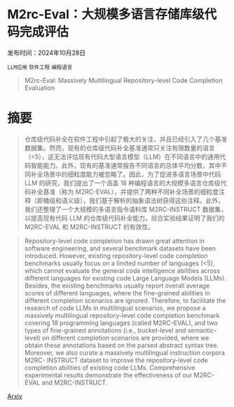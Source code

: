 # M2rc-Eval：大规模多语言存储库级代码完成评估

发布时间：2024年10月28日

`LLM应用` `软件工程` `编程语言`

> M2rc-Eval: Massively Multilingual Repository-level Code Completion Evaluation

# 摘要

> 仓库级代码补全在软件工程中引起了极大的关注，并且已经引入了几个基准数据集。然而，现有的仓库级代码补全基准通常只关注有限数量的语言（<5），这无法评估现有代码大型语言模型（LLM）在不同语言中的通用代码智能能力。此外，现有的基准通常报告不同语言的总体平均分数，其中不同补全场景中的细粒度能力被忽略了。因此，为了促进多语言场景中代码 LLM 的研究，我们提出了一个涵盖 18 种编程语言的大规模多语言仓库级代码补全基准（称为 M2RC-EVAL），并提供了两种不同补全场景的细粒度注释（即桶级和语义级），我们基于解析的抽象语法树获得这些注释。此外，我们还整理了一个大规模的多语言指令语料库 M2RC-INSTRUCT 数据集，以提高现有代码 LLM 的仓库级代码补全能力。综合实验结果证明了我们的 M2RC-EVAL 和 M2RC-INSTRUCT 的有效性。

> Repository-level code completion has drawn great attention in software engineering, and several benchmark datasets have been introduced. However, existing repository-level code completion benchmarks usually focus on a limited number of languages (<5), which cannot evaluate the general code intelligence abilities across different languages for existing code Large Language Models (LLMs). Besides, the existing benchmarks usually report overall average scores of different languages, where the fine-grained abilities in different completion scenarios are ignored. Therefore, to facilitate the research of code LLMs in multilingual scenarios, we propose a massively multilingual repository-level code completion benchmark covering 18 programming languages (called M2RC-EVAL), and two types of fine-grained annotations (i.e., bucket-level and semantic-level) on different completion scenarios are provided, where we obtain these annotations based on the parsed abstract syntax tree. Moreover, we also curate a massively multilingual instruction corpora M2RC- INSTRUCT dataset to improve the repository-level code completion abilities of existing code LLMs. Comprehensive experimental results demonstrate the effectiveness of our M2RC-EVAL and M2RC-INSTRUCT.

[Arxiv](https://arxiv.org/abs/2410.21157)